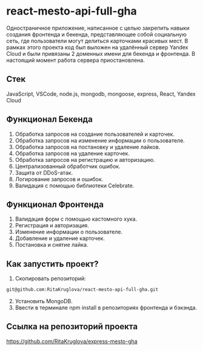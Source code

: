 # react-mesto-api-full-gha
Одностраничное приложение, написанное с целью закрепить навыки создания фронтенда и бекенда, представляющее собой социальную сеть, где пользователи могут делиться карточками красивых мест. В рамках этого проекта код был выложен на удалённый сервер Yandex Cloud и были привязаны 2 доменных имени для бекенда и фронтенда. В настоящий момент работа сервера приостановлена.
## Стек
JavaScript, VSCode, node.js, mongodb, mongoose, express, React, Yandex Cloud
## Функционал Бекенда
1. Обработка запросов на создание пользователей и карточек.
2. Обработка запросов на изменение информации о пользователе.
3. Обработка запросов на постановку и удаление лайков.
4. Обработка запросов на удаление карточек.
5. Обработка запросов на регистрацию и авторизацию.
6. Централизованный обработчик ошибок.
7. Защита от DDoS-атак.
8. Логирование запросов и ошибок.
9. Валидация с помощью библиотеки Celebrate.
## Функционал Фронтенда
1. Валидация форм с помощью кастомного хука.
2. Регистрация и авторизация.
3. Изменение информации о пользователе.
4. Добавление и удаление карточек.
5. Постановка и снятие лайка.
## Как запустить проект?
1. Скопировать репозиторий:
```bash
git@github.com:RitaKruglova/react-mesto-api-full-gha.git
```
2. Установить MongoDB.
3. Ввести в терминале npm install в репозиториях фронтенда и бэкэнда.
## Ссылка на репозиторий проекта
https://github.com/RitaKruglova/express-mesto-gha
